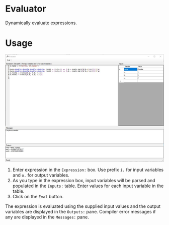 # Evaluator
Dynamically evaluate expressions. 

# Usage
![](evaluator.jpg?raw=true)

1. Enter expression in the `Expression:` box. Use prefix `i.` for input variables and `o.` for output variables.
2. As you type in the expression box, input variables will be parsed and populated in the `Inputs:` table. Enter values for each input variable in the table.
3. Click on the `Eval` button.

The expression is evaluated using the supplied input values and the output variables are displayed in the `Outputs:` pane.
Compiler error messages if any are displayed in the `Messages:` pane.

